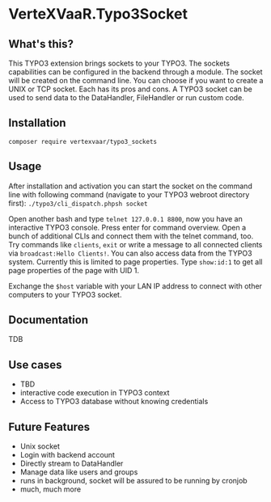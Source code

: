 # VerteXVaaR.Typo3Socket

## What's this?

This TYPO3 extension brings sockets to your TYPO3. The sockets capabilities can be configured in the backend through a module.
The socket will be created on the command line. You can choose if you want to create a UNIX or TCP socket. Each has its pros and cons.
A TYPO3 socket can be used to send data to the DataHandler, FileHandler or run custom code.

## Installation

`composer require vertexvaar/typo3_sockets`

## Usage

After installation and activation you can start the socket on the command line with following command (navigate to your TYPO3 webroot directory first):
`./typo3/cli_dispatch.phpsh socket`

Open another bash and type `telnet 127.0.0.1 8800`, now you have an interactive TYPO3 console. Press enter for command overview.
Open a bunch of additional CLIs and connect them with the telnet command, too. Try commands like `clients`, `exit` or write a message to all connected clients via `broadcast:Hello Clients!`.
You can also access data from the TYPO3 system. Currently this is limited to page properties. Type `show:id:1` to get all page properties of the page with UID 1.

Exchange the `$host` variable with your LAN IP address to connect with other computers to your TYPO3 socket.

## Documentation

TDB

## Use cases

* TBD
* interactive code execution in TYPO3 context
* Access to TYPO3 database without knowing credentials

## Future Features

* Unix socket
* Login with backend account
* Directly stream to DataHandler
* Manage data like users and groups
* runs in background, socket will be assured to be running by cronjob
* much, much more
